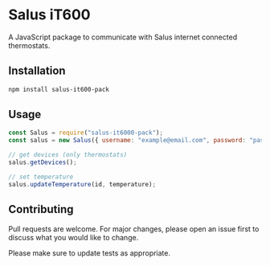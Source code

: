 # Salus iT600 

A JavaScript package to communicate with Salus internet connected thermostats.


## Installation

```bash
npm install salus-it600-pack
```

## Usage

```javascript
const Salus = require("salus-it6000-pack");
const salus = new Salus({ username: "example@email.com", password: "password" });

// get devices (only thermostats)
salus.getDevices();

// set temperature
salus.updateTemperature(id, temperature);
```

## Contributing
Pull requests are welcome. For major changes, please open an issue first to discuss what you would like to change.

Please make sure to update tests as appropriate.
